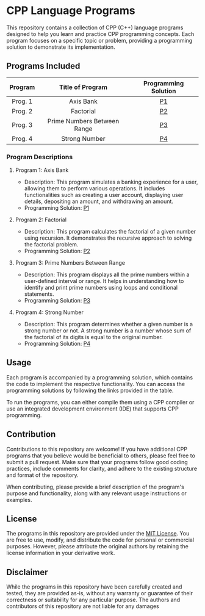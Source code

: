 # CPP Language Programs

This repository contains a collection of CPP (C++) language programs designed to help you learn and practice CPP programming concepts. Each program focuses on a specific topic or problem, providing a programming solution to demonstrate its implementation.

## Programs Included

| Program |         Title of Program         | Programming Solution |
| :-----: | :-----------------------------: | :------------------: |
| Prog. 1 |           Axis Bank             |   [P1][p1]           |
| Prog. 2 |           Factorial             |   [P2][p2]           |
| Prog. 3 | Prime Numbers Between Range     |   [P3][p3]           |
| Prog. 4 |         Strong Number           |   [P4][p4]           |

[p1]: https://github.com/amit25bhalerao/CPP-Programming/blob/main/AxisBank/main.cpp
[p2]: https://github.com/amit25bhalerao/CPP-Programming/blob/main/Factorial/main.cpp
[p3]: https://github.com/amit25bhalerao/CPP-Programming/blob/main/PrimeNumbersBetweenRange/main.cpp
[p4]: https://github.com/amit25bhalerao/CPP-Programming/blob/main/StrongNumber/main.cpp

### Program Descriptions

1. Program 1: Axis Bank
   - Description: This program simulates a banking experience for a user, allowing them to perform various operations. It includes functionalities such as creating a user account, displaying user details, depositing an amount, and withdrawing an amount.
   - Programming Solution: [P1][p1]

2. Program 2: Factorial
   - Description: This program calculates the factorial of a given number using recursion. It demonstrates the recursive approach to solving the factorial problem.
   - Programming Solution: [P2][p2]

3. Program 3: Prime Numbers Between Range
   - Description: This program displays all the prime numbers within a user-defined interval or range. It helps in understanding how to identify and print prime numbers using loops and conditional statements.
   - Programming Solution: [P3][p3]

4. Program 4: Strong Number
   - Description: This program determines whether a given number is a strong number or not. A strong number is a number whose sum of the factorial of its digits is equal to the original number.
   - Programming Solution: [P4][p4]

## Usage

Each program is accompanied by a programming solution, which contains the code to implement the respective functionality. You can access the programming solutions by following the links provided in the table.

To run the programs, you can either compile them using a CPP compiler or use an integrated development environment (IDE) that supports CPP programming.

## Contribution

Contributions to this repository are welcome! If you have additional CPP programs that you believe would be beneficial to others, please feel free to submit a pull request. Make sure that your programs follow good coding practices, include comments for clarity, and adhere to the existing structure and format of the repository.

When contributing, please provide a brief description of the program's purpose and functionality, along with any relevant usage instructions or examples.

## License

The programs in this repository are provided under the [MIT License](LICENSE). You are free to use, modify, and distribute the code for personal or commercial purposes. However, please attribute the original authors by retaining the license information in your derivative work.

## Disclaimer

While the programs in this repository have been carefully created and tested, they are provided as-is, without any warranty or guarantee of their correctness or suitability for any particular purpose. The authors and contributors of this repository are not liable for any damages
